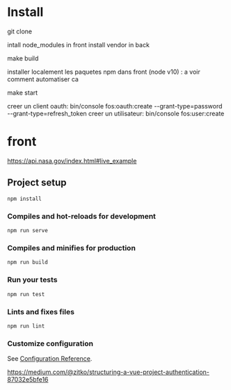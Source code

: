 # Install

git clone

intall node_modules in front
install vendor in back

make build

installer localement les paquetes npm dans front (node v10) : a voir comment automatiser ca

make start

creer un client oauth:
bin/console fos:oauth:create --grant-type=password --grant-type=refresh_token
creer un utilisateur:
bin/console fos:user:create

# front
https://api.nasa.gov/index.html#live_example


## Project setup
```
npm install
```

### Compiles and hot-reloads for development
```
npm run serve
```

### Compiles and minifies for production
```
npm run build
```

### Run your tests
```
npm run test
```

### Lints and fixes files
```
npm run lint
```

### Customize configuration
See [Configuration Reference](https://cli.vuejs.org/config/).

https://medium.com/@zitko/structuring-a-vue-project-authentication-87032e5bfe16